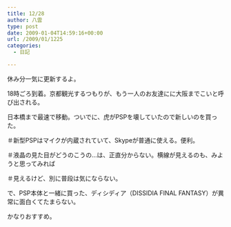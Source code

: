 ```yaml
---
title: 12/28
author: 八雲
type: post
date: 2009-01-04T14:59:16+00:00
url: /2009/01/1225
categories:
  - 日記

---
```

休み分一気に更新するよ。

18時ごろ到着。京都観光するつもりが、もう一人のお友達にに大阪までこいと呼び出される。
  
日本橋まで最速で移動。ついでに、虎がPSPを壊していたので新しいのを買った。
  
＃新型PSPはマイクが内蔵されていて、Skypeが普通に使える。便利。
  
＃液晶の見た目がどうのこうの…は、正直分からない。横線が見えるのも、みようと思ってみれば
  
＃見えるけど、別に普段は気にならない。

で、PSP本体と一緒に買った、ディシディア（DISSIDIA FINAL FANTASY）が異常に面白くてたまらない。
  
かなりおすすめ。